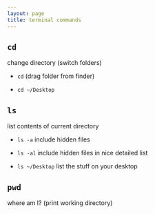 ```yaml
---
layout: page
title: terminal commands
---
```


## `cd`

change directory (switch folders)

* `cd` (drag folder from finder)

* `cd ~/Desktop`

## `ls`

list contents of current directory

* `ls -a` include hidden files

* `ls -al` include hidden files in nice detailed list

* `ls ~/Desktop` list the stuff on your desktop

## `pwd`

where am I? (print working directory)
